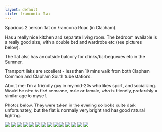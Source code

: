 ```yaml
---
layout: default
title: franconia flat
---
```


Spacious 2 person flat on Franconia Road (in Clapham).

Has a really nice kitchen and separate living room. The bedroom
available is a really good size, with a double bed and wardrobe etc
(see pictures below).

The flat also has an outside balcony for drinks/barbequeues etc in the
Summer.

Transport links are excellent - less than 10 mins walk from both
Clapham Common and Clapham South tube stations.

About me: I'm a friendly guy in my mid-20s who likes sport, and
socialising. Would be nice to find someone, male or female, who is
friendly, preferably a similar age to myself.

Photos below. They were taken in the evening so looks quite dark
unfortunately, but the flat is normally very bright and has good
natural lighting.

<img src="/img/franconia/image_1.jpeg">
<img src="/img/franconia/image_2.jpeg">
<img src="/img/franconia/image_3.jpeg">
<img src="/img/franconia/image_4.jpeg">
<img src="/img/franconia/image_5.jpeg">
<img src="/img/franconia/image_6.jpeg">
<img src="/img/franconia/image_7.jpeg">
<img src="/img/franconia/image_8.jpeg">
<img src="/img/franconia/image_9.jpeg">
<img src="/img/franconia/image_10.jpeg">
<img src="/img/franconia/image_11.jpeg">
<img src="/img/franconia/image_12.jpeg">
<img src="/img/franconia/image_13.jpeg">
<img src="/img/franconia/image_0.jpeg">
